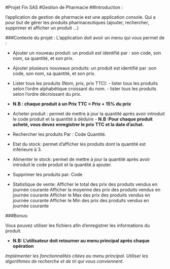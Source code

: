 #Projet Fin SAS
#Gestion de Pharmacie
##Introduction : 

l’application de gestion de pharmacie  est une application console. Qui a pour but de gérer les produits pharmaceutiques (ajouter, rechercher, supprimer et afficher un produit …)

###Contexte du projet :
L’application doit avoir un menu qui vous permet de :


- Ajouter un nouveau produit: un produit est identifié par : son code, son nom, sa quantité, et son prix.
- Ajouter plusieurs nouveaux produits: un produit est identifié par :son code, son nom, sa quantité, et son prix.
- Lister tous les produits (Nom, prix, prix TTC): 
         -	lister tous les produits selon l’ordre alphabétique  croissant du nom.
         -	lister tous les produits selon l’ordre  décroissant du prix.
- **N.B :  chaque produit à un Prix TTC = Prix + 15% du prix**

- Acheter produit : permet de mettre à jour la quantité après avoir introduit le code produit et la quantité à déduire
            - **N.B :Pour chaque produit acheté, vous devez enregistrer le prix TTC et la date d’achat.**

- Rechercher les produits Par :
    Code
    Quantité.
- Etat du stock: permet d’afficher les produits dont la quantité est inférieure à 3. 

- Alimenter le stock: permet de mettre à jour la quantité après avoir introduit le code produit et la quantité à ajouter.

- Supprimer les produits par: 
    Code

- Statistique de vente: 
    Afficher le total des prix des produits vendus en journée courante
    Afficher la moyenne des prix des produits vendus en journée courante
    Afficher le Max des prix des produits vendus en journée courante
    Afficher le Min des prix des produits vendus en journée courante


###Bonus:

Vous pouvez utiliser les fichiers afin d’enregistrer les informations du produit.


- **N.B: L’utilisateur doit retourner au menu principal après chaque opération**

*Implémenter les fonctionnalités citées au menu principal. Utiliser les algorithmes de recherche et de tri qui vous conviennent.*

